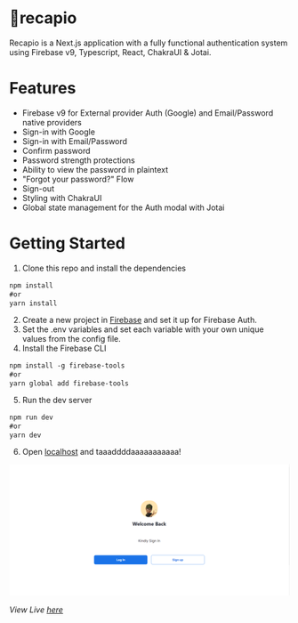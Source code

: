#  🚀recapio


Recapio is a Next.js application with a fully functional authentication system using Firebase v9, Typescript, React, ChakraUI & Jotai.

# Features
- Firebase v9 for External provider Auth (Google) and Email/Password native providers
- Sign-in with Google
- Sign-in with Email/Password
- Confirm password
- Password strength protections
- Ability to view the password in plaintext
- "Forgot your password?" Flow
- Sign-out
- Styling with ChakraUI
- Global state management for the Auth modal with Jotai

# Getting Started
1. Clone this repo and install the dependencies

```
npm install
#or
yarn install
```

2. Create a new project in [Firebase](https://firebase.google.com/) and set it up for Firebase Auth.
3. Set the .env variables and set each variable with your own unique values from the config file.
4. Install the Firebase CLI
```
npm install -g firebase-tools
#or
yarn global add firebase-tools
```
5. Run the dev server
```
npm run dev
#or
yarn dev
```
6. Open [localhost](http://localhost:3000) and taaaddddaaaaaaaaaaa!

![Preview page](/public/images/page.png)

*View Live [here](https://recapioz.vercel.app/)*
